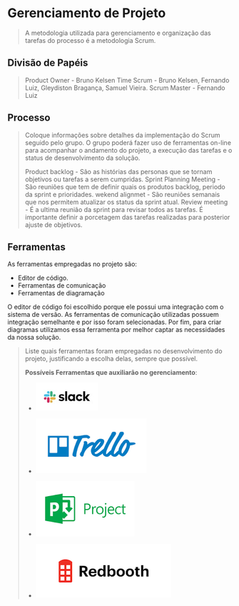 # Gerenciamento de Projeto

> A metodologia utilizada para gerenciamento e organização das tarefas do processo é a 
> metodologia Scrum.

## Divisão de Papéis

> Product Owner - Bruno Kelsen
> Time Scrum - Bruno Kelsen, Fernando Luiz, Gleydiston Bragança, Samuel Vieira.
> Scrum Master - Fernando Luiz


## Processo

> Coloque  informações sobre detalhes da implementação do Scrum seguido
> pelo grupo. O grupo poderá fazer uso de ferramentas on-line para acompanhar
> o andamento do projeto, a execução das tarefas e o status de desenvolvimento
> da solução.
> 
>Product backlog - São as histórias das personas que se tornam objetivos ou tarefas a serem cumpridas.
>Sprint Planning Meeting - São reuniões que tem de definir quais os produtos backlog, periodo da sprint e prioridades.
>wekend alignmet - São reuniões semanais que nos permitem atualizar os status da sprint atual.
>Review meeting - É a ultima reunião da sprint para revisar todos as tarefas. É importante definir a porcetagem das tarefas realizadas para posterior ajuste de objetivos.


## Ferramentas

As ferramentas empregadas no projeto são:

- Editor de código.
- Ferramentas de comunicação
- Ferramentas de diagramação

O editor de código foi escolhido porque ele possui uma integração com o
sistema de versão. As ferramentas de comunicação utilizadas possuem
integração semelhante e por isso foram selecionadas. Por fim, para criar
diagramas utilizamos essa ferramenta por melhor captar as
necessidades da nossa solução.

> Liste quais ferramentas foram empregadas no desenvolvimento do
> projeto, justificando a escolha delas, sempre que possível.
> 
> **Possíveis Ferramentas que auxiliarão no gerenciamento**: 
> - [![Slack](img/slack.jpg)](https://slack.com/)
> - [![Trello](img/trello.png)](https://trello.com/)
> 
> - [![Microsof Project](img/project.png)](https://products.office.com/pt-br/project/project-and-portfolio-management-software)
> - [![Redbooth](img/redbooth.png)](https://redbooth.com/)
